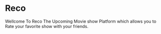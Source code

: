 # Reco
Wellcome To Reco The Upcoming Movie show Platform  which allows you to Rate your favorite show with your friends. 
